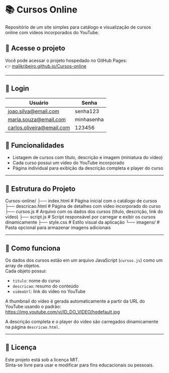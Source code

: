 ﻿# 📚 Cursos Online

Repositório de um site simples para catálogo e visualização de cursos online com vídeos incorporados do YouTube.

## 🔗 Acesse o projeto

Você pode acessar o projeto hospedado no GitHub Pages:  
👉 [malikribeiro.github.io/Cursos-online](https://malikribeiro.github.io/Cursos-online)

---

## 🔗 Login

| Usuário                      | Senha       |
|-----------------------------|-------------|
| joao.silva@email.com        | senha123    |
| maria.souza@email.com       | minhasenha  |
| carlos.oliveira@email.com   | 123456      |

## 🚀 Funcionalidades

- Listagem de cursos com título, descrição e imagem (miniatura do vídeo)
- Cada curso possui um vídeo do YouTube incorporado
- Página individual para exibição da descrição completa e player do curso

---

## 📁 Estrutura do Projeto

Cursos-online/
├── index.html # Página inicial com o catálogo de cursos
├── descricao.html # Página de detalhes com vídeo incorporado do curso
├── cursos.js # Arquivo com os dados dos cursos (título, descrição, link do vídeo)
├── script.js # Script responsável por carregar e exibir os cursos dinamicamente
├── style.css # Estilo visual da aplicação
└── imagens/ # Pasta opcional para armazenar imagens adicionais

---

## 🧠 Como funciona

Os dados dos cursos estão em um arquivo JavaScript (`cursos.js`) como um array de objetos.  
Cada objeto possui:

- `titulo`: nome do curso
- `descricao`: resumo do conteúdo
- `videoUrl`: link do vídeo no YouTube

A thumbnail do vídeo é gerada automaticamente a partir da URL do YouTube usando o padrão:
https://img.youtube.com/vi/ID_DO_VIDEO/hqdefault.jpg


A descrição completa e o player do vídeo são carregados dinamicamente na página `descricao.html`.

---

## 📌 Licença

Este projeto está sob a licença MIT.  
Sinta-se livre para usar e modificar para fins educacionais ou pessoais.
